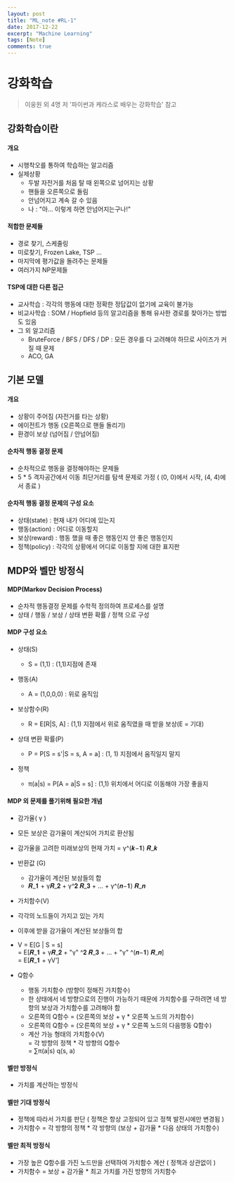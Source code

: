 ```yaml
---
layout: post
title: "ML_note #RL-1"
date: 2017-12-22
excerpt: "Machine Learning"
tags: [Note]
comments: true
---
```

# 강화학습
> 이웅원 외 4명 저 '파이썬과 케라스로 배우는 강화학습' 참고

## 강화학습이란
#### 개요
- 시행착오를 통하여 학습하는 알고리즘
- 실제상황
  - 두발 자전거를 처음 탈 때 왼쪽으로 넘어지는 상황
  - 핸들을 오른쪽으로 돌림
  - 안넘어지고 계속 갈 수 있음
  - 나 : "아... 이렇게 하면 안넘어지는구나!"

#### 적합한 문제들
-  경로 찾기, 스케줄링
  -  미로찾기, Frozen Lake, TSP …
  -  마지막에 평가값을 돌려주는 문제들
  -  여러가지 NP문제들

#### TSP에 대한 다른 접근
- 교사학습 : 각각의 행동에 대한 정확한 정답값이 없기에 교육이 불가능
- 비교사학습 : SOM / Hopfield 등의 알고리즘을 통해 유사한 경로를 찾아가는 방법도 있음
- 그 외 알고리즘
  - BruteForce / BFS / DFS / DP : 모든 경우를 다 고려해야 하므로 사이즈가 커질 때 문제
  - ACO, GA

## 기본 모델
#### 개요
- 상황이 주어짐 (자전거를 타는 상황)
- 에이전트가 행동 (오른쪽으로 핸들 돌리기)
- 환경이 보상 (넘어짐 / 안넘어짐)

#### 순차적 행동 결정 문제
-  순차적으로 행동을 결정해야하는 문제들
-  5 * 5 격자공간에서 이동 최단거리를 탐색 문제로 가정
( (0, 0)에서 시작, (4, 4)에서 종료 )

#### 순차적 행동 결정 문제의 구성 요소
- 상태(state) : 현재 내가 어디에 있는지
- 행동(action) : 어디로 이동할지
- 보상(reward) : 행동 했을 때 좋은 행동인지 안 좋은 행동인지
- 정책(policy) : 각각의 상황에서 어디로 이동할 지에 대한 표지판

## MDP와 벨만 방정식
#### MDP(Markov Decision Process)
- 순차적 행동결정 문제를 수학적 정의하여 프로세스를 설명
- 상태 / 행동 / 보상 / 상태 변환 확률 / 정책 으로 구성

#### MDP 구성 요소
- 상태(S)
  - S = (1,1) : (1,1)지점에 존재


- 행동(A)
  - A = (1,0,0,0) : 위로 움직임


- 보상함수(R)
  - R = E[R|S, A] : (1,1) 지점에서 위로 움직였을 때 받을 보상(E = 기대)


- 상태 변환 확률(P)
  - P = P[S = s'|S = s, A = a] : (1, 1) 지점에서 움직일지 말지


- 정책
  - π(a|s) = P[A = a|S = s] : (1,1) 위치에서 어디로 이동해야 가장 좋을지

#### MDP 외 문제를 풀기위해 필요한 개념
-  감가율( γ )
  -  모든 보상은 감가율이 계산되어 가치로 환산됨
  -  감가율을 고려한 미래보상의 현재 가치 = γ^(𝒌−𝟏) 𝑹_𝒌


- 반환값 (G)
  -  감가율이 계산된 보삼들의 합
  -  𝑹_𝟏  + γ𝑹_𝟐 + γ^𝟐 𝑹_𝟑 + … + γ^(𝒏−𝟏) 𝑹_𝒏


-  가치함수(V)
  -  각각의 노드들이 가지고 있는 가치
  -  이후에 받을 감가율이 계산된 보상들의 합
  -  V 	=  E[G | S = s] <br>
  =  E[𝑹_𝟏  + γ𝑹_𝟐 + "γ" ^𝟐 𝑹_𝟑   + … + "γ" ^(𝒏−𝟏) 𝑹_𝒏]<br>
  =   E[𝑹_𝟏 + γV’]


- Q함수
    -  행동 가치함수 (방향이 정해진 가치함수)
    - 한 상태에서 네 방향으로의 진행이 가능하기 때문에 가치함수를 구하려면 네 방향의 보상과 가치함수를 고려해야 함
    - 오른쪽의 Q함수 = (오른쪽의 보상 + γ * 오른쪽 노드의 가치함수)
    - 오른쪽의 Q함수 = (오른쪽의 보상 + γ * 오른쪽 노드의 다음행동 Q함수)
    - 계산 가능 형태의 가치함수(V)<br>
  	= 각 방향의 정책 * 각 방향의 Q함수 <br>
  	=  ∑π(a|s) q(s, a)

#### 벨만 방정식
- 가치를 계산하는 방정식

#### 벨만 기대 방정식
- 정책에 따라서 가치를 판단 ( 정책은 항상 고정되어 있고 정책 발전시에만 변경됨 )
- 가치함수 = 각 방향의 정책 * 각 방향의 (보상 + 감가율 * 다음 상태의 가치함수)

#### 벨만 최적 방정식
- 가장 높은 Q함수를 가진 노드만을 선택하여 가치함수 계산 ( 정책과 상관없이 )
- 가치함수 = 보상 + 감가율 * 최고 가치를 가진 방향의 가치함수

